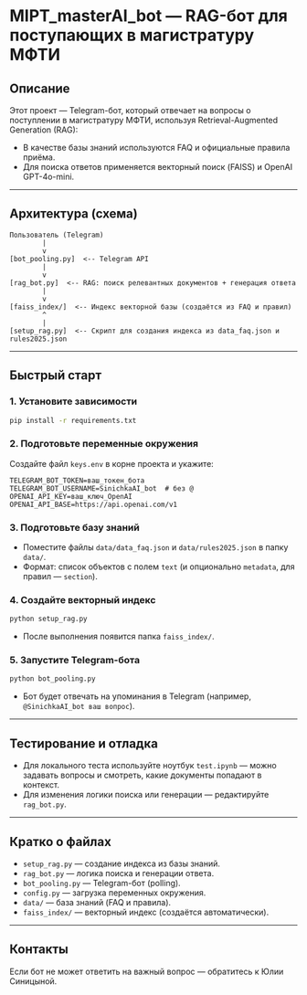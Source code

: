 # MIPT_masterAI_bot — RAG-бот для поступающих в магистратуру МФТИ

## Описание

Этот проект — Telegram-бот, который отвечает на вопросы о поступлении в магистратуру МФТИ, используя Retrieval-Augmented Generation (RAG):
- В качестве базы знаний используются FAQ и официальные правила приёма.
- Для поиска ответов применяется векторный поиск (FAISS) и OpenAI GPT-4o-mini.

---

## Архитектура (схема)

```
Пользователь (Telegram)
        |
        v
[bot_pooling.py]  <-- Telegram API
        |
        v
[rag_bot.py]  <-- RAG: поиск релевантных документов + генерация ответа
        |
        v
[faiss_index/]  <-- Индекс векторной базы (создаётся из FAQ и правил)
        ^
        |
[setup_rag.py]  <-- Скрипт для создания индекса из data_faq.json и rules2025.json
```

---

## Быстрый старт

### 1. Установите зависимости

```bash
pip install -r requirements.txt
```

### 2. Подготовьте переменные окружения

Создайте файл `keys.env` в корне проекта и укажите:
```
TELEGRAM_BOT_TOKEN=ваш_токен_бота
TELEGRAM_BOT_USERNAME=SinichkaAI_bot  # без @
OPENAI_API_KEY=ваш_ключ_OpenAI
OPENAI_API_BASE=https://api.openai.com/v1
```

### 3. Подготовьте базу знаний

- Поместите файлы `data/data_faq.json` и `data/rules2025.json` в папку `data/`.
- Формат: список объектов с полем `text` (и опционально `metadata`, для правил — `section`).

### 4. Создайте векторный индекс

```bash
python setup_rag.py
```
- После выполнения появится папка `faiss_index/`.

### 5. Запустите Telegram-бота

```bash
python bot_pooling.py
```
- Бот будет отвечать на упоминания в Telegram (например, `@SinichkaAI_bot ваш вопрос`).

---

## Тестирование и отладка

- Для локального теста используйте ноутбук `test.ipynb` — можно задавать вопросы и смотреть, какие документы попадают в контекст.
- Для изменения логики поиска или генерации — редактируйте `rag_bot.py`.

---

## Кратко о файлах

- `setup_rag.py` — создание индекса из базы знаний.
- `rag_bot.py` — логика поиска и генерации ответа.
- `bot_pooling.py` — Telegram-бот (polling).
- `config.py` — загрузка переменных окружения.
- `data/` — база знаний (FAQ и правила).
- `faiss_index/` — векторный индекс (создаётся автоматически).

---

## Контакты
Если бот не может ответить на важный вопрос — обратитесь к Юлии Синицыной.

